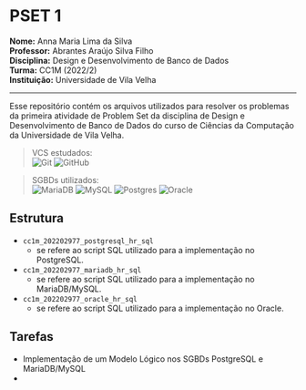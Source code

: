 # PSET 1

**Nome:** Anna Maria Lima da Silva  
**Professor:** Abrantes Araújo Silva Filho  
**Disciplina:** Design e Desenvolvimento de Banco de Dados  
**Turma:** CC1M (2022/2)  
**Instituição:** Universidade de Vila Velha  

---

Esse repositório contém os arquivos utilizados para resolver os problemas da primeira atividade de Problem Set da disciplina de Design e Desenvolvimento de Banco de Dados do curso de Ciências da Computação da Universidade de Vila Velha. 

> VCS estudados:  
  ![Git](https://img.shields.io/badge/git-%23F05033.svg?style=for-the-badge&logo=git&logoColor=white)
  ![GitHub](https://img.shields.io/badge/github-%23121011.svg?style=for-the-badge&logo=github&logoColor=white)

> SGBDs utilizados:  
  ![MariaDB](https://img.shields.io/badge/MariaDB-003545?style=for-the-badge&logo=mariadb&logoColor=white)
  ![MySQL](https://img.shields.io/badge/mysql-%2300f.svg?style=for-the-badge&logo=mysql&logoColor=white)
  ![Postgres](https://img.shields.io/badge/postgres-%23316192.svg?style=for-the-badge&logo=postgresql&logoColor=white)
  ![Oracle](https://img.shields.io/badge/Oracle-F80000?style=for-the-badge&logo=oracle&logoColor=white)
  
  
## Estrutura

- `cc1m_202202977_postgresql_hr_sql`   
  - se refere ao script SQL utilizado para a implementação no PostgreSQL.  
- `cc1m_202202977_mariadb_hr_sql`   
  - se refere ao script SQL utilizado para a implementação no MariaDB/MySQL.  
- `cc1m_202202977_oracle_hr_sql`   
  - se refere ao script SQL utilizado para a implementação no Oracle.  

## Tarefas

- Implementação de um Modelo Lógico nos SGBDs PostgreSQL e MariaDB/MySQL
- 
